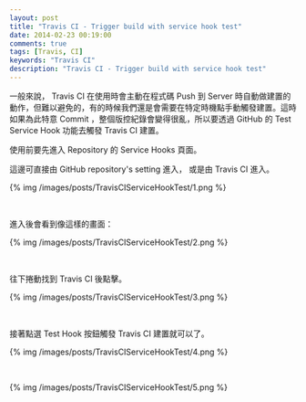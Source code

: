 ```yaml
---
layout: post
title: "Travis CI - Trigger build with service hook test"
date: 2014-02-23 00:19:00
comments: true
tags: [Travis, CI]
keywords: "Travis CI"
description: "Travis CI - Trigger build with service hook test"
---
```


一般來說， Travis CI 在使用時會主動在程式碼 Push 到 Server 時自動做建置的動作，但難以避免的，有的時候我們還是會需要在特定時機點手動觸發建置。這時如果為此特意 Commit ，整個版控紀錄會變得很亂，所以要透過 GitHub 的 Test Service Hook 功能去觸發 Travis CI 建置。   

<!-- More -->

使用前要先進入 Repository 的 Service Hooks 頁面。  

這邊可直接由 GitHub repository's setting 進入， 或是由 Travis CI 進入。  

{% img /images/posts/TravisCIServiceHookTest/1.png %}

<br/>

進入後會看到像這樣的畫面：

{% img /images/posts/TravisCIServiceHookTest/2.png %}

<br/> 

往下捲動找到 Travis CI 後點擊。

{% img /images/posts/TravisCIServiceHookTest/3.png %}

<br/>

接著點選 Test Hook 按鈕觸發 Travis CI 建置就可以了。    

{% img /images/posts/TravisCIServiceHookTest/4.png %}

<br/>

{% img /images/posts/TravisCIServiceHookTest/5.png %}

